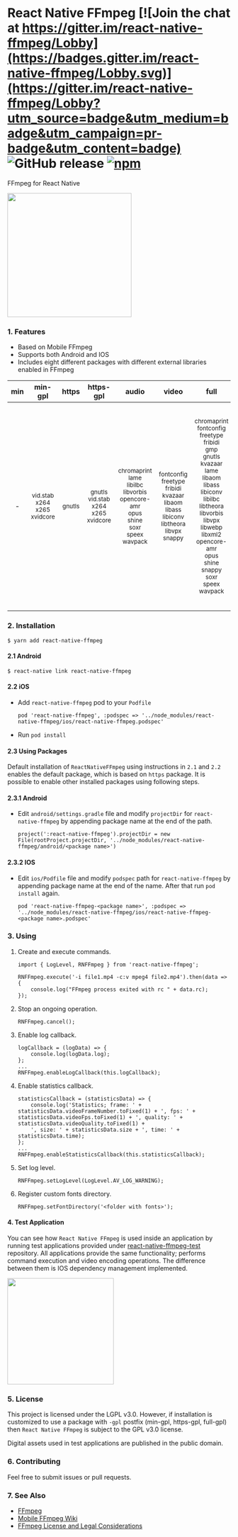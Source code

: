 # React Native FFmpeg [![Join the chat at https://gitter.im/react-native-ffmpeg/Lobby](https://badges.gitter.im/react-native-ffmpeg/Lobby.svg)](https://gitter.im/react-native-ffmpeg/Lobby?utm_source=badge&utm_medium=badge&utm_campaign=pr-badge&utm_content=badge) ![GitHub release](https://img.shields.io/badge/release-v0.1.1-blue.svg) [![npm](https://img.shields.io/npm/v/react-native-ffmpeg.svg)](react-native-ffmpeg)


FFmpeg for React Native

<img src="https://github.com/tanersener/react-native-ffmpeg/raw/master/docs/assets/react-native-ffmpeg-logo-v2.png" width="280">

### 1. Features
- Based on Mobile FFmpeg
- Supports both Android and IOS
- Includes eight different packages with different external libraries enabled in FFmpeg

| min | min-gpl | https | https-gpl | audio | video | full | full-gpl |
| :----: | :----: | :----: | :----: | :----: | :----: | :----: | :----: |
|  -  |  <sup>vid.stab</sup></sup> <br/> <sup>x264</sup> <br/> <sup>x265</sup> <br/> <sup>xvidcore</sup>  |  <sup>gnutls</sup>  |  <sup>gnutls</sup> <br/> <sup>vid.stab</sup> <br/> <sup>x264</sup> <br/> <sup>x265</sup> <br/> <sup>xvidcore</sup>  |  <sup>chromaprint</sup> <br/> <sup>lame</sup> <br/> <sup>libilbc</sup> <br/> <sup>libvorbis</sup> <br/> <sup>opencore-amr</sup> <br/> <sup>opus</sup> <br/> <sup>shine</sup> <br/> <sup>soxr</sup> <br/> <sup>speex</sup> <br/> <sup>wavpack</sup>  |  <sup>fontconfig</sup> <br/> <sup>freetype</sup> <br/> <sup>fribidi</sup> <br/> <sup>kvazaar</sup> <br/> <sup>libaom</sup> <br/> <sup>libass</sup> <br/> <sup>libiconv</sup> <br/> <sup>libtheora</sup> <br/> <sup>libvpx</sup> <br/> <sup>snappy</sup>  |  <sup>chromaprint</sup> <br/> <sup>fontconfig</sup> <br/> <sup>freetype</sup> <br/> <sup>fribidi</sup> <br/> <sup>gmp</sup> <br/> <sup>gnutls</sup> <br/> <sup>kvazaar</sup> <br/> <sup>lame</sup> <br/> <sup>libaom</sup> <br/> <sup>libass</sup> <br/> <sup>libiconv</sup> <br/> <sup>libilbc</sup> <br/> <sup>libtheora</sup> <br/> <sup>libvorbis</sup> <br/> <sup>libvpx</sup> <br/> <sup>libwebp</sup> <br/> <sup>libxml2</sup> <br/> <sup>opencore-amr</sup> <br/> <sup>opus</sup> <br/> <sup>shine</sup> <br/> <sup>snappy</sup> <br/> <sup>soxr</sup> <br/> <sup>speex</sup> <br/> <sup>wavpack</sup>  |  <sup>chromaprint</sup> <br/> <sup>fontconfig</sup> <br/> <sup>freetype</sup> <br/> <sup>fribidi</sup> <br/> <sup>gmp</sup> <br/> <sup>gnutls</sup> <br/> <sup>kvazaar</sup> <br/> <sup>lame</sup> <br/> <sup>libaom</sup> <br/> <sup>libass</sup> <br/> <sup>libiconv</sup> <br/> <sup>libilbc</sup> <br/> <sup>libtheora</sup> <br/> <sup>libvorbis</sup> <br/> <sup>libvpx</sup> <br/> <sup>libwebp</sup> <br/> <sup>libxml2</sup> <br/> <sup>opencore-amr</sup> <br/> <sup>opus</sup> <br/> <sup>shine</sup> <br/> <sup>snappy</sup> <br/> <sup>soxr</sup> <br/> <sup>speex</sup> <br/> <sup>vid.stab</sup> <br/> <sup>wavpack</sup> <br/> <sup>x264</sup> <br/> <sup>x265</sup> <br/> <sup>xvidcore</sup>  |

### 2. Installation

`$ yarn add react-native-ffmpeg`

#### 2.1 Android

    $ react-native link react-native-ffmpeg
    
#### 2.2 iOS

- Add `react-native-ffmpeg` pod to your `Podfile`

    ```
    pod 'react-native-ffmpeg', :podspec => '../node_modules/react-native-ffmpeg/ios/react-native-ffmpeg.podspec'
    ```

- Run `pod install`

#### 2.3 Using Packages

Default installation of `ReactNativeFFmpeg` using instructions in `2.1` and `2.2` enables the default package, which is based 
on `https` package. It is possible to enable other installed packages using following steps.  

#### 2.3.1 Android

- Edit `android/settings.gradle` file and modify `projectDir` for `react-native-ffmpeg` by appending package name at
the end of the path.
    ```
    project(':react-native-ffmpeg').projectDir = new File(rootProject.projectDir, '../node_modules/react-native-ffmpeg/android/<package name>')
    ```

#### 2.3.2 IOS

- Edit `ios/Podfile` file and modify `podspec` path for `react-native-ffmpeg` by appending package name at the end of 
the name. After that run `pod install` again.
    ```
    pod 'react-native-ffmpeg-<package name>', :podspec => '../node_modules/react-native-ffmpeg/ios/react-native-ffmpeg-<package name>.podspec'
    ```

### 3. Using

1. Create and execute commands.
    ```
    import { LogLevel, RNFFmpeg } from 'react-native-ffmpeg';
    
    RNFFmpeg.execute('-i file1.mp4 -c:v mpeg4 file2.mp4').then(data => {
        console.log("FFmpeg process exited with rc " + data.rc);
    });
    ```

2. Stop an ongoing operation.
    ```
    RNFFmpeg.cancel();
    ```

3. Enable log callback.
    ```
    logCallback = (logData) => {
        console.log(logData.log);
    };
    ...
    RNFFmpeg.enableLogCallback(this.logCallback);
    ```

4. Enable statistics callback.
    ```
    statisticsCallback = (statisticsData) => {
        console.log('Statistics; frame: ' + statisticsData.videoFrameNumber.toFixed(1) + ', fps: ' + statisticsData.videoFps.toFixed(1) + ', quality: ' + statisticsData.videoQuality.toFixed(1) +
        ', size: ' + statisticsData.size + ', time: ' + statisticsData.time);
    };
    ...
    RNFFmpeg.enableStatisticsCallback(this.statisticsCallback);
    ```
    
5. Set log level.
    ```
    RNFFmpeg.setLogLevel(LogLevel.AV_LOG_WARNING);
    ```

6. Register custom fonts directory.
    ```
    RNFFmpeg.setFontDirectory('<folder with fonts>');
    ```
    
#### 4. Test Application

You can see how `React Native FFmpeg` is used inside an application by running test applications provided under 
[react-native-ffmpeg-test](https://github.com/tanersener/react-native-ffmpeg-test) repository. All applications provide
the same functionality; performs command execution and video encoding operations. The difference between them is IOS 
dependency management implemented.

<img src="https://github.com/tanersener/react-native-ffmpeg/raw/master/docs/assets/ios_test_app.gif" width="240">

### 5. License

This project is licensed under the LGPL v3.0. However, if installation is customized to use a package with `-gpl` 
postfix (min-gpl, https-gpl, full-gpl) then `React Native FFmpeg` is subject to the GPL v3.0 license.

Digital assets used in test applications are published in the public domain.

### 6. Contributing

Feel free to submit issues or pull requests.

### 7. See Also

- [FFmpeg](https://www.ffmpeg.org)
- [Mobile FFmpeg Wiki](https://github.com/tanersener/mobile-ffmpeg/wiki)
- [FFmpeg License and Legal Considerations](https://ffmpeg.org/legal.html)